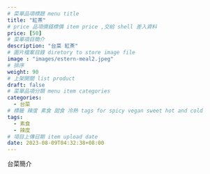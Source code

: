 ```yaml
---
# 菜單品項標題 menu title 
title: "紅茶"
# price 品項價錢標價 item price ,交給 shell 差入資料
price: [50] 
# 菜單項目簡介 
description: "台菜 紅茶"
# 圖片檔案目錄 diretory to store image file
image : "images/estern-meal2.jpeg"
# 排序
weight: 90 
# 上架開關 list product 
draft: false
# 菜單品項分類 menu item categories 
categories:
  - 台菜
# 標籤 辣度 素食 甜食 冷熱 tags for spicy vegan sweet hot and cold 
tags:
  - 素食
  - 辣度
# 項目上傳日期 item upload date 
date: 2023-08-09T04:32:38+08:00
---
```


台菜簡介
